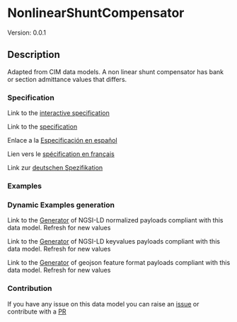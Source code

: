 # NonlinearShuntCompensator
Version: 0.0.1

## Description 

Adapted from CIM data models. A non linear shunt compensator has bank or section admittance values that differs.
### Specification

Link to the [interactive specification](https://swagger.lab.fiware.org/?url=https://raw.githubusercontent.com/smart-data-models/dataModel.EnergyCIM/master/NonlinearShuntCompensator/swagger.yaml)

Link to the [specification](https://github.com/smart-data-models/dataModel.EnergyCIM/blob/master/NonlinearShuntCompensator/doc/spec.md)

Enlace a la [Especificación en español](https://github.com/smart-data-models/dataModel.EnergyCIM/blob/master/NonlinearShuntCompensator/doc/spec_ES.md)

Lien vers le [spécification en français](https://github.com/smart-data-models/dataModel.EnergyCIM/blob/master/NonlinearShuntCompensator/doc/spec_FR.md)

Link zur [deutschen Spezifikation](https://github.com/smart-data-models/dataModel.EnergyCIM/blob/master/NonlinearShuntCompensator/doc/spec_DE.md)
### Examples
### Dynamic Examples generation

Link to the [Generator](https://smartdatamodels.org/extra/ngsi-ld_generator.php?schemaUrl=https://raw.githubusercontent.com/smart-data-models/dataModel.EnergyCIM/master/NonlinearShuntCompensator/schema.json&email=info@smartdatamodels.org) of NGSI-LD normalized payloads compliant with this data model. Refresh for new values

Link to the [Generator](https://smartdatamodels.org/extra/ngsi-ld_generator_keyvalues.php?schemaUrl=https://raw.githubusercontent.com/smart-data-models/dataModel.EnergyCIM/master/NonlinearShuntCompensator/schema.json&email=info@smartdatamodels.org) of NGSI-LD keyvalues payloads compliant with this data model. Refresh for new values

Link to the [Generator](https://smartdatamodels.org/extra/geojson_features_generator_v1.0.php?schemaUrl=https://raw.githubusercontent.com/smart-data-models/dataModel.EnergyCIM/master/NonlinearShuntCompensator/schema.json&email=info@smartdatamodels.org) of geojson feature format payloads compliant with this data model. Refresh for new values
### Contribution

 If you have any issue on this data model you can raise an [issue](https://github.com/smart-data-models/dataModel.EnergyCIM/issues)  or contribute with a [PR](https://github.com/smart-data-models/dataModel.EnergyCIM/pulls)